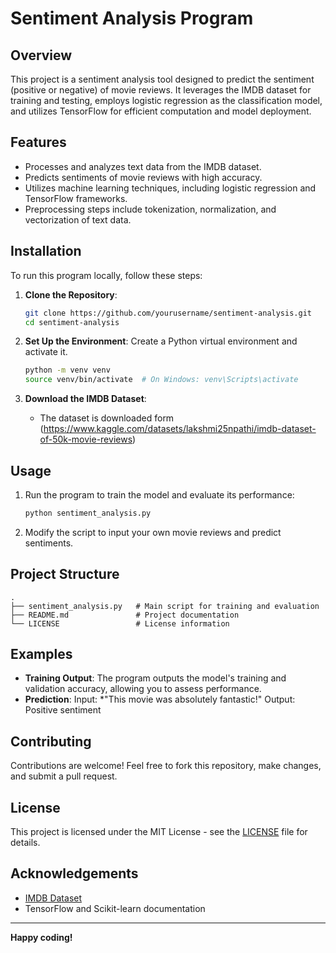 # Sentiment Analysis Program

## Overview
This project is a sentiment analysis tool designed to predict the sentiment (positive or negative) of movie reviews. It leverages the IMDB dataset for training and testing, employs logistic regression as the classification model, and utilizes TensorFlow for efficient computation and model deployment.

## Features
- Processes and analyzes text data from the IMDB dataset.
- Predicts sentiments of movie reviews with high accuracy.
- Utilizes machine learning techniques, including logistic regression and TensorFlow frameworks.
- Preprocessing steps include tokenization, normalization, and vectorization of text data.

## Installation
To run this program locally, follow these steps:

1. **Clone the Repository**:
   ```bash
   git clone https://github.com/yourusername/sentiment-analysis.git
   cd sentiment-analysis
   ```

2. **Set Up the Environment**:
   Create a Python virtual environment and activate it.
   ```bash
   python -m venv venv
   source venv/bin/activate  # On Windows: venv\Scripts\activate
   ```

3. **Download the IMDB Dataset**:
   - The dataset is downloaded form (https://www.kaggle.com/datasets/lakshmi25npathi/imdb-dataset-of-50k-movie-reviews)

## Usage
1. Run the program to train the model and evaluate its performance:
   ```bash
   python sentiment_analysis.py
   ```
2. Modify the script to input your own movie reviews and predict sentiments.

## Project Structure
```
.
├── sentiment_analysis.py   # Main script for training and evaluation
├── README.md               # Project documentation
└── LICENSE                 # License information
```

## Examples
- **Training Output**:
  The program outputs the model's training and validation accuracy, allowing you to assess performance.
- **Prediction**:
  Input: *"This movie was absolutely fantastic!"
  Output: Positive sentiment

## Contributing
Contributions are welcome! Feel free to fork this repository, make changes, and submit a pull request.

## License
This project is licensed under the MIT License - see the [LICENSE](LICENSE) file for details.

## Acknowledgements
- [IMDB Dataset](https://www.kaggle.com/datasets)
- TensorFlow and Scikit-learn documentation

---
**Happy coding!**
